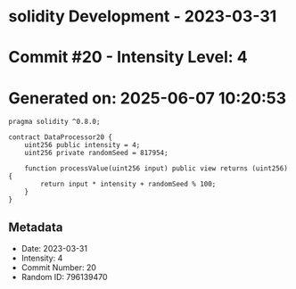 ﻿# solidity Development - 2023-03-31
# Commit #20 - Intensity Level: 4
# Generated on: 2025-06-07 10:20:53
```solidity
pragma solidity ^0.8.0;

contract DataProcessor20 {
    uint256 public intensity = 4;
    uint256 private randomSeed = 817954;

    function processValue(uint256 input) public view returns (uint256) {
        return input * intensity + randomSeed % 100;
    }
}
```
## Metadata
- Date: 2023-03-31
- Intensity: 4
- Commit Number: 20
- Random ID: 796139470
